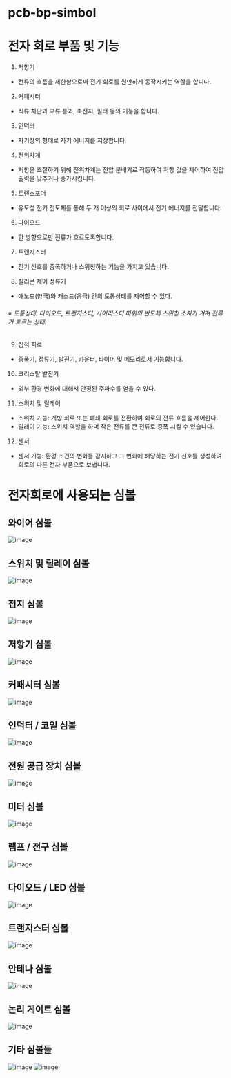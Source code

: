# pcb-bp-simbol
# 전자 회로 부품 및 기능
1. 저항기
- 전류의 흐름을 제한함으로써 전기 회로를 원만하게 동작시키는 역할을 합니다.
2. 커패시터
- 직류 차단과 교류 통과, 축전지, 필터 등의 기능을 합니다.
3. 인덕터
- 자기장의 형태로 자기 에너지를 저장합니다.
4. 전위차계
- 저항을 조절하기 위해 전위차계는 전압 분배기로 작동하여 저항 값을 제어하여 전압 출력을 낮추거나 증가시킵니다.
5. 트랜스포머
- 유도성 전기 전도체를 통해 두 개 이상의 회로 사이에서 전기 에너지를 전달합니다.
6. 다이오드
- 한 방향으로만 전류가 흐르도록합니다.
7. 트랜지스터
- 전기 신호를 증폭하거나 스위칭하는 기능을 가지고 있습니다.
8. 실리콘 제어 정류기
- 애노드(양극)와 캐소드(음극) 간의 도통상태를 제어할 수 있다.
###### ※ 도통상태: 다이오드, 트랜지스터, 사이리스터 따위의 반도체 스위칭 소자가 켜져 전류가 흐르는 상태.
9. 집적 회로
- 증폭기, 정류기, 발진기, 카운터, 타이머 및 메모리로서 기능합니다.
10. 크리스탈 발진기
- 외부 환경 변화에 대해서 안정된 주파수를 얻을 수 있다.
11. 스위치 및 릴레이
- 스위치 기능: 개방 회로 또는 폐쇄 회로를 전환하여 회로의 전류 흐름을 제어한다. 
- 릴레이 기능: 스위치 역할을 하며 작은 전류를 큰 전류로 증폭 시킬 수 있습니다. 
12. 센서
  - 센서 기능: 환경 조건의 변화를 감지하고 그 변화에 해당하는 전기 신호를 생성하여 회로의 다른 전자 부품으로 보냅니다.
# 전자회로에 사용되는 심볼
## 와이어 심볼
![image](https://github.com/hsy0511/pcb-bp-simbol/assets/104752580/e45db9e7-5373-4249-994a-689c92dbef28)
## 스위치 및 릴레이 심볼
![image](https://github.com/hsy0511/pcb-bp-simbol/assets/104752580/0be8ff9d-0970-42a3-96a0-86ac89e3df8a)
## 접지 심볼
![image](https://github.com/hsy0511/pcb-bp-simbol/assets/104752580/f0a4f784-ff13-484b-ba93-48d461bc8aa3)
## 저항기 심볼
![image](https://github.com/hsy0511/pcb-bp-simbol/assets/104752580/0d98afcb-6b11-4d46-979f-c557509ebc29)
## 커패시터 심볼
![image](https://github.com/hsy0511/pcb-bp-simbol/assets/104752580/017c296b-2498-4095-914c-95217d75ae22)
## 인덕터 / 코일 심볼
![image](https://github.com/hsy0511/pcb-bp-simbol/assets/104752580/d4237864-9920-4ead-9694-2193ea1fae46)
## 전원 공급 장치 심볼
![image](https://github.com/hsy0511/pcb-bp-simbol/assets/104752580/81a24fa7-12a7-48da-a7be-fbc3e1c23484)
## 미터 심볼
![image](https://github.com/hsy0511/pcb-bp-simbol/assets/104752580/9c19a44e-8227-47d5-951d-09eb1339eb8c)
## 램프 / 전구 심볼
![image](https://github.com/hsy0511/pcb-bp-simbol/assets/104752580/5ac199d5-3e78-46b9-a091-5ad0b15c282f)
## 다이오드 / LED 심볼
![image](https://github.com/hsy0511/pcb-bp-simbol/assets/104752580/dcce348e-4d71-4443-a43f-16ed97e9b066)
## 트랜지스터 심볼
![image](https://github.com/hsy0511/pcb-bp-simbol/assets/104752580/6e8db364-d40a-494e-9461-0687cc7374ec)
## 안테나 심볼
![image](https://github.com/hsy0511/pcb-bp-simbol/assets/104752580/560e92ed-b028-4d56-bc56-7cce746099f4)
## 논리 게이트 심볼
![image](https://github.com/hsy0511/pcb-bp-simbol/assets/104752580/75e96ed8-4cb4-4419-a1d8-662300f8b684)
## 기타 심볼들
![image](https://github.com/hsy0511/pcb-bp-simbol/assets/104752580/a4aca21e-3fa2-4fee-8b67-05ea434ccd67)
![image](https://github.com/hsy0511/pcb-bp-simbol/assets/104752580/7d2d7b2f-e0d7-4fd6-8edd-31f8daaa8b55)



